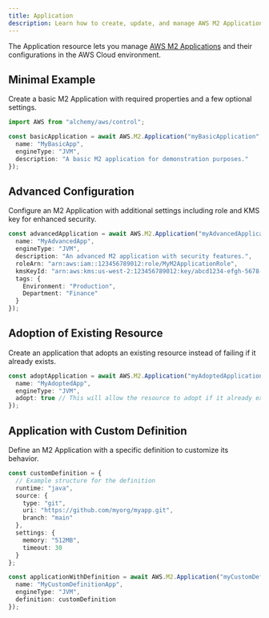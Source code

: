 ```yaml
---
title: Application
description: Learn how to create, update, and manage AWS M2 Applications using Alchemy Cloud Control.
---
```


The Application resource lets you manage [AWS M2 Applications](https://docs.aws.amazon.com/m2/latest/userguide/) and their configurations in the AWS Cloud environment.

## Minimal Example

Create a basic M2 Application with required properties and a few optional settings.

```ts
import AWS from "alchemy/aws/control";

const basicApplication = await AWS.M2.Application("myBasicApplication", {
  name: "MyBasicApp",
  engineType: "JVM",
  description: "A basic M2 application for demonstration purposes."
});
```

## Advanced Configuration

Configure an M2 Application with additional settings including role and KMS key for enhanced security.

```ts
const advancedApplication = await AWS.M2.Application("myAdvancedApplication", {
  name: "MyAdvancedApp",
  engineType: "JVM",
  description: "An advanced M2 application with security features.",
  roleArn: "arn:aws:iam::123456789012:role/MyM2ApplicationRole",
  kmsKeyId: "arn:aws:kms:us-west-2:123456789012:key/abcd1234-efgh-5678-ijkl-90mnopqrstuv",
  tags: {
    Environment: "Production",
    Department: "Finance"
  }
});
```

## Adoption of Existing Resource

Create an application that adopts an existing resource instead of failing if it already exists.

```ts
const adoptApplication = await AWS.M2.Application("myAdoptedApplication", {
  name: "MyAdoptedApp",
  engineType: "JVM",
  adopt: true // This will allow the resource to adopt if it already exists
});
```

## Application with Custom Definition

Define an M2 Application with a specific definition to customize its behavior.

```ts
const customDefinition = {
  // Example structure for the definition
  runtime: "java",
  source: {
    type: "git",
    uri: "https://github.com/myorg/myapp.git",
    branch: "main"
  },
  settings: {
    memory: "512MB",
    timeout: 30
  }
};

const applicationWithDefinition = await AWS.M2.Application("myCustomDefinitionApplication", {
  name: "MyCustomDefinitionApp",
  engineType: "JVM",
  definition: customDefinition
});
```